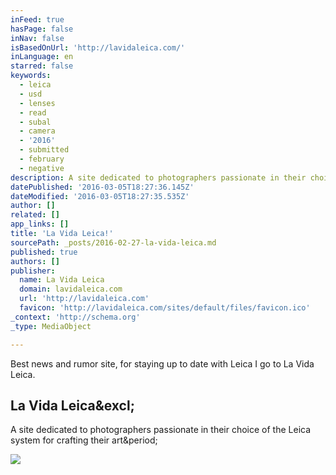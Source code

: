 ```yaml
---
inFeed: true
hasPage: false
inNav: false
isBasedOnUrl: 'http://lavidaleica.com/'
inLanguage: en
starred: false
keywords:
  - leica
  - usd
  - lenses
  - read
  - subal
  - camera
  - '2016'
  - submitted
  - february
  - negative
description: A site dedicated to photographers passionate in their choice of the Leica system for crafting their art.
datePublished: '2016-03-05T18:27:36.145Z'
dateModified: '2016-03-05T18:27:35.535Z'
author: []
related: []
app_links: []
title: 'La Vida Leica!'
sourcePath: _posts/2016-02-27-la-vida-leica.md
published: true
authors: []
publisher:
  name: La Vida Leica
  domain: lavidaleica.com
  url: 'http://lavidaleica.com'
  favicon: 'http://lavidaleica.com/sites/default/files/favicon.ico'
_context: 'http://schema.org'
_type: MediaObject

---
```

Best news and rumor site, for staying up to date with Leica I go to La Vida Leica. 

<article style=""><h1>La Vida Leica&amp;excl;</h1><p>A site dedicated to photographers passionate in their choice of the Leica system for crafting their art&amp;period;</p><img src="http://lavidaleica.com/sites/default/files/lvl_badge.jpg" /></article>